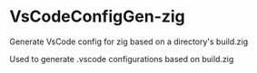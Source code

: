 # VsCodeConfigGen-zig
Generate VsCode config for zig based on a directory's build.zig

Used to generate .vscode configurations based on build.zig